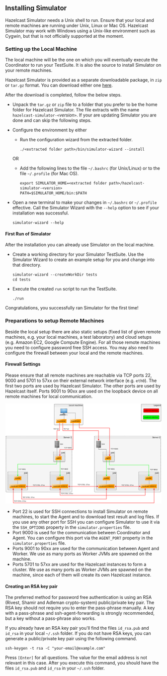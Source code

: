 
## Installing Simulator

Hazelcast Simulator needs a Unix shell to run. Ensure that your local and remote machines are running under Unix, Linux or Mac OS. Hazelcast Simulator may work with Windows using a Unix-like environment such as Cygwin, but that is not officially supported at the moment.

### Setting up the Local Machine

The local machine will be the one on which you will eventually execute the Coordinator to run your TestSuite. It is also the source to install Simulator on your remote machines.

Hazelcast Simulator is provided as a separate downloadable package, in `zip` or `tar.gz` format. You can download either one [here](http://hazelcast.org/download/#simulator).

After the download is completed, follow the below steps.

- Unpack the `tar.gz` or `zip` file to a folder that you prefer to be the home folder for Hazelcast Simulator. The file extracts with the name `hazelcast-simulator-<`*version*`>`. If your are updating Simulator you are done and can skip the following steps.

- Configure the environment by either

  - Run the configuration wizard from the extracted folder.

    ```
    ./<extracted folder path>/bin/simulator-wizard --install
    ```  

  OR

  - Add the following lines to the file `~/.bashrc` (for Unix/Linux) or to the file `~/.profile` (for Mac OS).

    ```
    export SIMULATOR_HOME=<extracted folder path>/hazelcast-simulator-<version>
    PATH=$SIMULATOR_HOME/bin:$PATH
    ```

- Open a new terminal to make your changes in `~/.bashrc` or `~/.profile` effective. Call the Simulator Wizard with the `--help` option to see if your installation was successful.

  ```
  simulator-wizard --help
  ```

#### First Run of Simulator

After the installation you can already use Simulator on the local machine.

- Create a working directory for your Simulator TestSuite. Use the Simulator Wizard to create an example setup for you and change into that directory.

  ```
  simulator-wizard --createWorkDir tests
  cd tests
  ```
  
- Execute the created `run` script to run the TestSuite.

  ```
  ./run
  ```

Congratulations, you successfully ran Simulator for the first time!

### Preparations to setup Remote Machines

Beside the local setup there are also static setups (fixed list of given remote machines, e.g. your local machines, a test laboratory) and cloud setups (e.g. Amazon EC2, Google Compute Engine). For all those remote machines you need to configure password free SSH access. You may also need to configure the firewall between your local and the remote machines.

#### Firewall Settings

Please ensure that all remote machines are reachable via TCP ports 22, 9000 and 5701 to 57xx on their external network interface (e.g. `eth0`). The first two ports are used by Hazelcast Simulator. The other ports are used by Hazelcast itself. Ports 9001 to 90xx are used on the loopback device on all remote machines for local communication.

![](images/HazelcastSimulator/Network.png)

- Port 22 is used for SSH connections to install Simulator on remote machines, to start the Agent and to download test result and log files. If you use any other port for SSH you can configure Simulator to use it via the `SSH_OPTIONS` property in the `simulator.properties` file.
- Port 9000 is used for the communication between Coordinator and Agent. You can configure this port via the `AGENT_PORT` property in the `simulator.properties` file.
- Ports 9001 to 90xx are used for the communication between Agent and Worker. We use as many ports as Worker JVMs are spawned on the machine.
- Ports 5701 to 57xx are used for the Hazelcast instances to form a cluster. We use as many ports as Worker JVMs are spawned on the machine, since each of them will create its own Hazelcast instance.

#### Creating an RSA key pair

The preferred method for password free authentication is using an RSA (Rivest, Shamir and Adleman crypto-system) public/private key pair. The RSA key should not require you to enter the pass-phrase manually. A key with a pass-phrase and ssh-agent-forwarding is strongly recommended, but a key without a pass-phrase also works.

If you already have an RSA key pair you'll find the files `id_rsa.pub` and `id_rsa` in your local `~/.ssh` folder. If you do not have RSA keys, you can generate a public/private key pair using the following command.

```
ssh-keygen -t rsa -C "your-email@example.com"
```

Press `[Enter]` for all questions. The value for the email address is not relevant in this case. After you execute this command, you should have the files `id_rsa.pub` and `id_rsa` in your `~/.ssh` folder.
